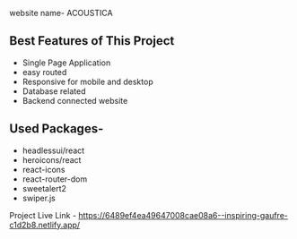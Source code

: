 
website name- ACOUSTICA


## Best Features of This Project

- Single Page Application
- easy routed
- Responsive for mobile and desktop
- Database related
- Backend  connected website 

## Used Packages-
- headlessui/react
- heroicons/react
- react-icons
- react-router-dom
- sweetalert2
- swiper.js

Project Live Link - https://6489ef4ea49647008cae08a6--inspiring-gaufre-c1d2b8.netlify.app/


